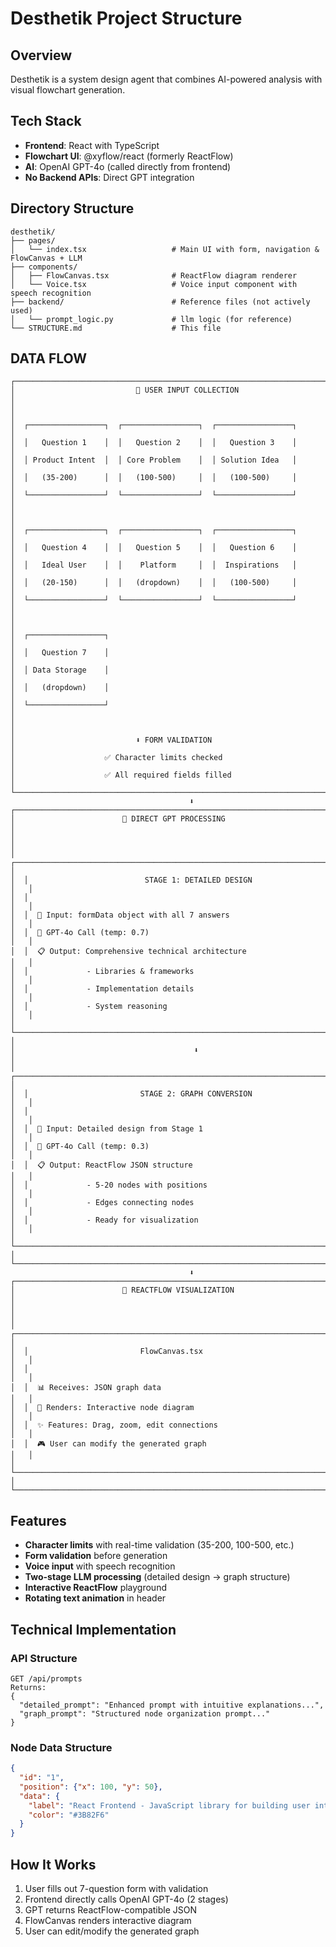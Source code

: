 # Desthetik Project Structure

## Overview
Desthetik is a system design agent that combines AI-powered analysis with visual flowchart generation.

## Tech Stack
- **Frontend**: React with TypeScript
- **Flowchart UI**: @xyflow/react (formerly ReactFlow)
- **AI**: OpenAI GPT-4o (called directly from frontend)
- **No Backend APIs**: Direct GPT integration

## Directory Structure
```
desthetik/
├── pages/
│   └── index.tsx                   # Main UI with form, navigation & FlowCanvas + LLM
├── components/
│   ├── FlowCanvas.tsx              # ReactFlow diagram renderer
│   └── Voice.tsx                   # Voice input component with speech recognition
├── backend/                        # Reference files (not actively used)
│   └── prompt_logic.py             # llm logic (for reference)
└── STRUCTURE.md                    # This file
```

## **DATA FLOW**

```
┌─────────────────────────────────────────────────────────────────────────────────┐
│                           🎯 USER INPUT COLLECTION                              │
│                                                                                 │
│  ┌─────────────────┐  ┌─────────────────┐  ┌─────────────────┐                │
│  │   Question 1    │  │   Question 2    │  │   Question 3    │                │
│  │ Product Intent  │  │ Core Problem    │  │ Solution Idea   │                │
│  │   (35-200)      │  │   (100-500)     │  │   (100-500)     │                │
│  └─────────────────┘  └─────────────────┘  └─────────────────┘                │
│                                                                                 │
│  ┌─────────────────┐  ┌─────────────────┐  ┌─────────────────┐                │
│  │   Question 4    │  │   Question 5    │  │   Question 6    │                │
│  │   Ideal User    │  │    Platform     │  │  Inspirations   │                │
│  │   (20-150)      │  │   (dropdown)    │  │   (100-500)     │                │
│  └─────────────────┘  └─────────────────┘  └─────────────────┘                │
│                                                                                 │
│  ┌─────────────────┐                                                           │
│  │   Question 7    │                                                           │
│  │ Data Storage    │                                                           │
│  │   (dropdown)    │                                                           │
│  └─────────────────┘                                                           │
│                                                                                 │
│                           ⬇️ FORM VALIDATION                                   │
│                    ✅ Character limits checked                                 │
│                    ✅ All required fields filled                               │
└─────────────────────────────────────────────────────────────────────────────────┘
                                        ⬇️
┌─────────────────────────────────────────────────────────────────────────────────┐
│                        🤖 DIRECT GPT PROCESSING                                │
│                                                                                 │
│  ┌─────────────────────────────────────────────────────────────────────────┐   │
│  │                          STAGE 1: DETAILED DESIGN                      │   │
│  │                                                                         │   │
│  │  📝 Input: formData object with all 7 answers                         │   │
│  │  🎯 GPT-4o Call (temp: 0.7)                                           │   │
│  │  📋 Output: Comprehensive technical architecture                       │   │
│  │             - Libraries & frameworks                                   │   │
│  │             - Implementation details                                   │   │
│  │             - System reasoning                                         │   │
│  └─────────────────────────────────────────────────────────────────────────┘   │
│                                        ⬇️                                      │
│  ┌─────────────────────────────────────────────────────────────────────────┐   │
│  │                         STAGE 2: GRAPH CONVERSION                      │   │
│  │                                                                         │   │
│  │  📝 Input: Detailed design from Stage 1                               │   │
│  │  🎯 GPT-4o Call (temp: 0.3)                                           │   │
│  │  📋 Output: ReactFlow JSON structure                                   │   │
│  │             - 5-20 nodes with positions                               │   │
│  │             - Edges connecting nodes                                   │   │
│  │             - Ready for visualization                                  │   │
│  └─────────────────────────────────────────────────────────────────────────┘   │
└─────────────────────────────────────────────────────────────────────────────────┘
                                        ⬇️
┌─────────────────────────────────────────────────────────────────────────────────┐
│                        🎨 REACTFLOW VISUALIZATION                              │
│                                                                                 │
│  ┌─────────────────────────────────────────────────────────────────────────┐   │
│  │                         FlowCanvas.tsx                                 │   │
│  │                                                                         │   │
│  │  📊 Receives: JSON graph data                                         │   │
│  │  🎨 Renders: Interactive node diagram                                 │   │
│  │  ✨ Features: Drag, zoom, edit connections                            │   │
│  │  🎮 User can modify the generated graph                               │   │
│  └─────────────────────────────────────────────────────────────────────────┘   │
└─────────────────────────────────────────────────────────────────────────────────┘
```

## Features
- **Character limits** with real-time validation (35-200, 100-500, etc.)
- **Form validation** before generation
- **Voice input** with speech recognition
- **Two-stage LLM processing** (detailed design → graph structure)
- **Interactive ReactFlow** playground
- **Rotating text animation** in header

## Technical Implementation

### API Structure
```
GET /api/prompts
Returns:
{
  "detailed_prompt": "Enhanced prompt with intuitive explanations...",
  "graph_prompt": "Structured node organization prompt..."
}
```

### Node Data Structure
```json
{
  "id": "1",
  "position": {"x": 100, "y": 50},
  "data": {
    "label": "React Frontend - JavaScript library for building user interfaces",
    "color": "#3B82F6"
  }
}
```

## How It Works
1. User fills out 7-question form with validation
2. Frontend directly calls OpenAI GPT-4o (2 stages)
3. GPT returns ReactFlow-compatible JSON
4. FlowCanvas renders interactive diagram
5. User can edit/modify the generated graph